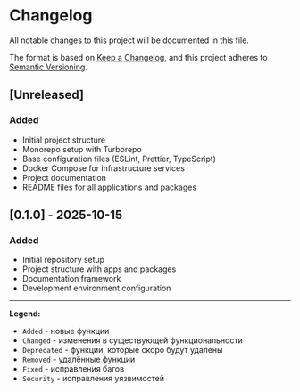 # Changelog

All notable changes to this project will be documented in this file.

The format is based on [Keep a Changelog](https://keepachangelog.com/en/1.0.0/),
and this project adheres to [Semantic Versioning](https://semver.org/spec/v2.0.0.html).

## [Unreleased]

### Added
- Initial project structure
- Monorepo setup with Turborepo
- Base configuration files (ESLint, Prettier, TypeScript)
- Docker Compose for infrastructure services
- Project documentation
- README files for all applications and packages

## [0.1.0] - 2025-10-15

### Added
- Initial repository setup
- Project structure with apps and packages
- Documentation framework
- Development environment configuration

---

**Legend:**
- `Added` - новые функции
- `Changed` - изменения в существующей функциональности
- `Deprecated` - функции, которые скоро будут удалены
- `Removed` - удалённые функции
- `Fixed` - исправления багов
- `Security` - исправления уязвимостей

